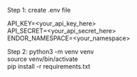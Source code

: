 Step 1: create .env file  

API_KEY=<your_api_key_here>  
API_SECRET=<your_api_secret_here>  
ENDOR_NAMESPACE=<your_namespace>  

Step 2: python3 -m venv venv  
   source venv/bin/activate  
   pip install -r requirements.txt  



